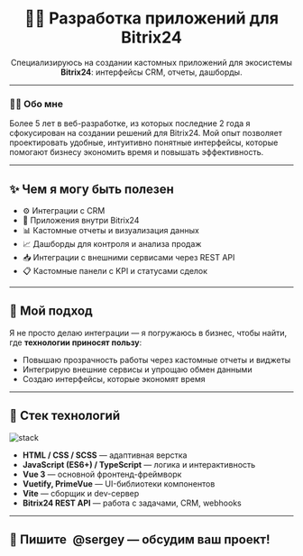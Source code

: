 <h1 align="center">👨‍💻 Разработка приложений для Bitrix24</h1>

<p align="center">
  Специализируюсь на создании кастомных приложений для экосистемы <b>Bitrix24</b>: интерфейсы CRM, отчеты, дашборды.
</p>

---

### 👨‍💻 Обо мне

Более 5 лет в веб-разработке, из которых последние 2 года я сфокусирован на создании решений для Bitrix24. Мой опыт позволяет проектировать удобные, интуитивно понятные интерфейсы, которые помогают бизнесу экономить время и повышать эффективность.

---

## ✨ Чем я могу быть полезен

- ⚙️ Интеграции с CRM
- 🧩 Приложения внутри Bitrix24
- 📊 Кастомные отчеты и визуализация данных
- 📈 Дашборды для контроля и анализа продаж
- 📥 Интеграции с внешними сервисами через REST API
- 📋 Кастомные панели с KPI и статусами сделок

---

## 📌 Мой подход

Я не просто делаю интеграции — я погружаюсь в бизнес, чтобы найти, где **технологии приносят пользу**:

- Повышаю прозрачность работы через кастомные отчеты и виджеты
- Интегрирую внешние сервисы и упрощаю обмен данными
- Создаю интерфейсы, которые экономят время

---

## 🧰 Стек технологий

<img src="https://skillicons.dev/icons?i=html,css,scss,js,ts,vue,vuetify,vite" alt="stack" />

- **HTML / CSS / SCSS** — адаптивная верстка
- **JavaScript (ES6+) / TypeScript** — логика и интерактивность
- **Vue 3** — основной фронтенд-фреймворк
- **Vuetify, PrimeVue** — UI-библиотеки компонентов
- **Vite** — сборщик и dev-сервер
- **Bitrix24 REST API** — работа с задачами, CRM, webhooks

---

## 📨 Пишите <a href="https://t.me/sergey_timash" target="_blank" style="margin-left:6px; text-decoration:none;">@sergey</a> — обсудим ваш проект!</p>
  
  
